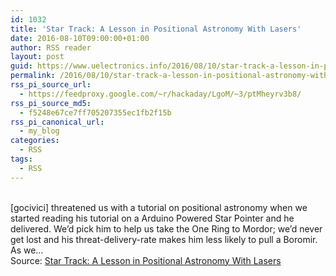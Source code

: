 ```yaml
---
id: 1032
title: 'Star Track: A Lesson in Positional Astronomy With Lasers'
date: 2016-08-10T09:00:00+01:00
author: RSS reader
layout: post
guid: https://www.uelectronics.info/2016/08/10/star-track-a-lesson-in-positional-astronomy-with-lasers/
permalink: /2016/08/10/star-track-a-lesson-in-positional-astronomy-with-lasers/
rss_pi_source_url:
  - https://feedproxy.google.com/~r/hackaday/LgoM/~3/ptMheyrv3b8/
rss_pi_source_md5:
  - f5248e67ce7ff705207355ec1fb2f15b
rss_pi_canonical_url:
  - my_blog
categories:
  - RSS
tags:
  - RSS
---
```

&#013;  
[gocivici] threatened us with a tutorial on positional astronomy when we started reading his tutorial on a Arduino Powered Star Pointer and he delivered. We’d pick him to help us take the One Ring to Mordor; we’d never get lost and his threat-delivery-rate makes him less likely to pull a Boromir. As we…&#013;  
Source: <a href="https://feedproxy.google.com/~r/hackaday/LgoM/~3/ptMheyrv3b8/" target="_blank">Star Track: A Lesson in Positional Astronomy With Lasers</a>